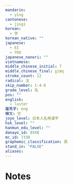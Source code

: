 ```yaml
---
mandarin:
  - yīng
cantonese:
  - jing1
korean:
  - 영
korean_native: ""
japanese:
  - EI
  - YOU
japanese_nanori: ""
vietnamese:
middle_chinese_initial: ʔ
middle_chinese_final: ɣiæŋ
stroke_count: 12
radical: 玉
skip_number: 1-4-8
grade_level: 名
pos: ""
english:
  - luster
羅馬字: eng
韓文: 엉
joyo_level: 日本人名用漢字
hsk_level: ""
hanmun_edu_level: ""
danayo_id: 8548
mc_id: 7338
graphemic_classification: 英
stand_in: "FALSE"
aliases:
---
```


# Notes
